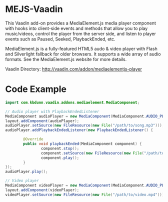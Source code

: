 MEJS-Vaadin
===========

This Vaadin add-on provides a MediaElement.js media player component with hooks into client-side events and methods that allow you to play music/videos, control the player from the server side, and listen to player events such as Paused, Seeked, PlaybackEnded, etc.

MediaElement.js is a fully-featured HTML5 audo & video player with Flash and Silverlight fallback for older browsers. It supports a wide array of audio formats. See the MediaElement.js website for more details.

Vaadin Directory: http://vaadin.com/addon/mediaelementjs-player

Code Example
=============
```java
import com.kbdunn.vaadin.addons.mediaelement.MediaComponent;

// Audio player with PlaybackEndedListener
MediaComponent audioPlayer = new MediaComponent(MediaComponent.AUDIO_PLAYER);
layout.addComponent(audioPlayer);
audioPlayer.setSource(new FileResource(new File("/path/to/song.mp3")));
audioPlayer.addPlaybackEndedListener(new PlaybackEndedListener() {

        @Override
        public void playbackEnded(MediaComponent component) {
                component.stop();
                component.setSource(new FileResource(new File("/path/to/next/song.m4a")));
                component.play();
        }
});
audioPlayer.play();

// Video player
MediaComponent videoPlayer = new MediaComponent(MediaComponent.AUDIO_PLAYER);
layout.addComponent(videoPlayer);
videoPlayer.setSource(new FileResource(new File("/path/to/video.mp4")));
```

